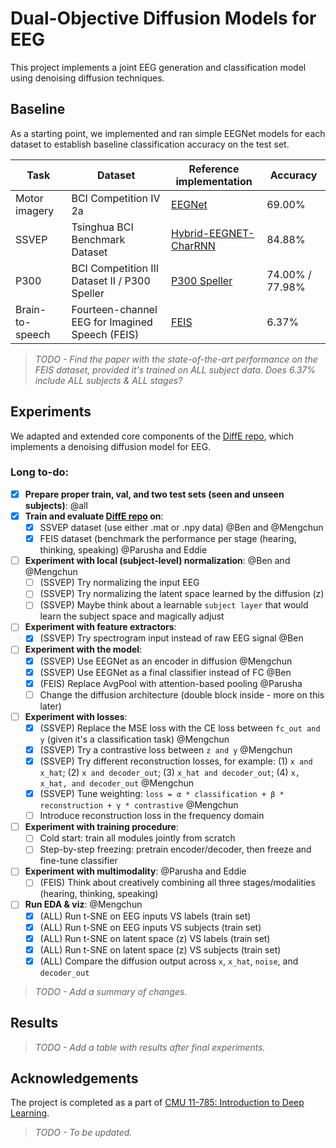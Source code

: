# Dual-Objective Diffusion Models for EEG

This project implements a joint EEG generation and classification model using denoising diffusion techniques. 

## Baseline

As a starting point, we implemented and ran simple EEGNet models for each dataset to establish baseline classification accuracy on the test set.  

| Task            | Dataset                                         | Reference implementation                                                                 | Accuracy |
|-----------------|--------------------------------------------------|-------------------------------------------------------------------------------------------|----------|
| Motor imagery   | BCI Competition IV 2a                            | [EEGNet](https://github.com/amrzhd/EEGNet/)                                                | 69.00%   |
| SSVEP           | Tsinghua BCI Benchmark Dataset                   | [Hybrid-EEGNET-CharRNN](https://github.com/kkipngenokoech/Hybrid-EEGNET-CharRNN-predictor) | 84.88%   |
| P300            | BCI Competition III Dataset II / P300 Speller    | [P300 Speller](https://github.com/Manucar/p300-speller)                                    | 74.00% / 77.98% |
| Brain-to-speech | Fourteen-channel EEG for Imagined Speech (FEIS)  | [FEIS](https://github.com/scottwellington/FEIS/tree/main)                                  | 6.37%    |

> *TODO - Find the paper with the state-of-the-art performance on the FEIS dataset, provided it's trained on ALL subject data. Does 6.37% include ALL subjects & ALL stages?*

## Experiments 

We adapted and extended core components of the [DiffE repo](https://github.com/yorgoon/DiffE), which implements a denoising diffusion model for EEG. 

### Long to-do:

- [x] **Prepare proper train, val, and two test sets (seen and unseen subjects)**: @all 
- [x] **Train and evaluate [DiffE repo](https://github.com/yorgoon/DiffE) on**: 
  - [x] SSVEP dataset (use either .mat or .npy data) @Ben and @Mengchun
  - [x] FEIS dataset (benchmark the performance per stage (hearing, thinking, speaking) @Parusha and Eddie
- [ ] **Experiment with local (subject-level) normalization**: @Ben and @Mengchun
  - [ ] (SSVEP) Try normalizing the input EEG
  - [ ] (SSVEP) Try normalizing the latent space learned by the diffusion (z)
  - [ ] (SSVEP) Maybe think about a learnable `subject layer` that would learn the subject space and magically adjust
- [ ] **Experiment with feature extractors**: 
  - [x] (SSVEP) Try spectrogram input instead of raw EEG signal @Ben 
- [ ] **Experiment with the model**: 
  - [x] (SSVEP) Use EEGNet as an encoder in diffusion @Mengchun
  - [x] (SSVEP) Use EEGNet as a final classifier instead of FC @Ben 
  - [x] (FEIS) Replace AvgPool with attention-based pooling @Parusha
  - [ ] Change the diffusion architecture (double block inside - more on this later)
- [ ] **Experiment with losses**:
  - [x] (SSVEP) Replace the MSE loss with the CE loss between `fc_out and y` (given it's a classification task) @Mengchun
  - [x] (SSVEP) Try a contrastive loss between `z and y` @Mengchun
  - [x] (SSVEP) Try different reconstruction losses, for example: (1) `x and x_hat`; (2) `x and decoder_out`; (3) `x_hat and decoder_out`; (4) `x, x_hat, and decoder_out` @Mengchun
  - [x] (SSVEP) Tune weighting: `loss = α * classification + β * reconstruction + γ * contrastive` @Mengchun
  - [ ] Introduce reconstruction loss in the frequency domain
- [ ] **Experiment with training procedure**:
  - [ ] Cold start: train all modules jointly from scratch
  - [ ] Step-by-step freezing: pretrain encoder/decoder, then freeze and fine-tune classifier
- [ ] **Experiment with multimodality**: @Parusha and Eddie
  - [ ] (FEIS) Think about creatively combining all three stages/modalities (hearing, thinking, speaking)
- [ ] **Run EDA & viz**: @Mengchun
  - [x] (ALL) Run t-SNE on EEG inputs VS labels (train set)
  - [x] (ALL) Run t-SNE on EEG inputs VS subjects (train set)
  - [x] (ALL) Run t-SNE on latent space (z) VS labels (train set)
  - [x] (ALL) Run t-SNE on latent space (z) VS subjects (train set)
  - [x] (ALL) Compare the diffusion output across `x`, `x_hat`, `noise`, and `decoder_out`

> *TODO - Add a summary of changes.*

## Results

> *TODO - Add a table with results after final experiments.*
  
## Acknowledgements

The project is completed as a part of [CMU 11-785: Introduction to Deep Learning](https://deeplearning.cs.cmu.edu/S25/index.html).

> *TODO - To be updated.*
